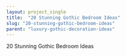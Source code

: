 ```yaml
---
layout: project_single
title:  "20 Stunning Gothic Bedroom Ideas"
slug: "20-stunning-gothic-bedroom-ideas"
parent: "luxury-gothic-decoration-ideas"
---
```

20 Stunning Gothic Bedroom Ideas